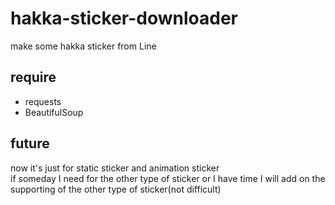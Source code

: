 # hakka-sticker-downloader
make some hakka sticker from Line

## require
* requests
* BeautifulSoup

## future
now it's just for static sticker and animation sticker  
if someday I need for the other type of sticker or I have time I will add on the supporting of the other type of sticker(not difficult)
